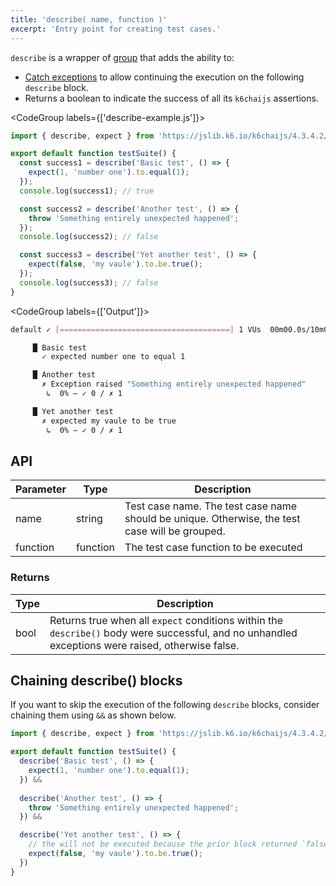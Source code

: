 ```yaml
---
title: 'describe( name, function )'
excerpt: 'Entry point for creating test cases.'
---
```


`describe` is a wrapper of [group](/javascript-api/k6/group) that adds the ability to: 

- [Catch exceptions](/javascript-api/jslib/k6chaijs/error-handling/) to allow continuing the execution on the following `describe` block.
- Returns a boolean to indicate the success of all its `k6chaijs` assertions.

<CodeGroup labels={['describe-example.js']}>

```javascript
import { describe, expect } from 'https://jslib.k6.io/k6chaijs/4.3.4.2/index.js';

export default function testSuite() {
  const success1 = describe('Basic test', () => {
    expect(1, 'number one').to.equal(1);
  });
  console.log(success1); // true

  const success2 = describe('Another test', () => {
    throw 'Something entirely unexpected happened';
  });
  console.log(success2); // false

  const success3 = describe('Yet another test', () => {
    expect(false, 'my vaule').to.be.true();
  });
  console.log(success3); // false
}
``` 

</CodeGroup>

<CodeGroup labels={['Output']}>

```bash
default ✓ [======================================] 1 VUs  00m00.0s/10m0s  1/1 iters, 1 per VU

     █ Basic test
       ✓ expected number one to equal 1

     █ Another test
       ✗ Exception raised "Something entirely unexpected happened"
        ↳  0% — ✓ 0 / ✗ 1

     █ Yet another test
       ✗ expected my vaule to be true
        ↳  0% — ✓ 0 / ✗ 1
```

</CodeGroup>


## API

| Parameter | Type     | Description                           |
|-----------|----------|---------------------------------------|
| name      | string   | Test case name. The test case name should be unique. Otherwise, the test case will be grouped.                        |
| function  | function | The test case function to be executed |


### Returns

| Type    | Description                                                                                                                                                 |
| ------- |-------------------------------------------------------------------------------------------------------------------------------------------------------------|
| bool    | Returns true when all `expect` conditions within the `describe()` body were successful, and no unhandled exceptions were raised, otherwise false. |

## Chaining describe() blocks

If you want to skip the execution of the following `describe` blocks, consider chaining them using `&&` as shown below.

<!-- eslint-skip -->

```javascript
import { describe, expect } from 'https://jslib.k6.io/k6chaijs/4.3.4.2/index.js';

export default function testSuite() {
  describe('Basic test', () => {
    expect(1, 'number one').to.equal(1);
  }) &&
  
  describe('Another test', () => {
    throw 'Something entirely unexpected happened';
  }) &&

  describe('Yet another test', () => {
    // the will not be executed because the prior block returned `false` 
    expect(false, 'my vaule').to.be.true();
  })
}
``` 
